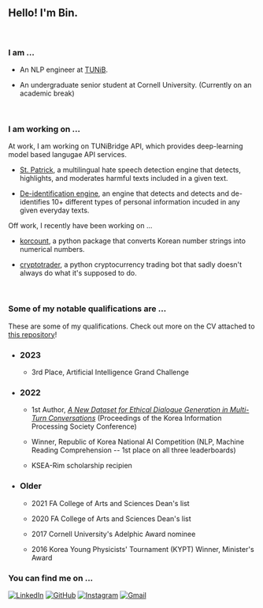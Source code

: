 ## Hello! I'm Bin.
<br>

### I am ...

- An NLP engineer at [TUNiB](https://tunib.ai).

- An undergraduate senior student at Cornell University. (Currently on an academic break) 
<br>


### I am working on ...

At work, I am working on TUNiBridge API, which provides deep-learning model based langugae API services.
- [St. Patrick](https://demo.tunibridge.ai/safety/eng), a multilingual hate speech detection engine that detects, highlights, and moderates harmful texts included in a given text.

- [De-identification engine](https://demo.tunibridge.ai/privacy/eng), an engine that detects and detects and de-identifies 10+ different types of personal information incuded in any given everyday texts.

Off work, I recently have been working on ...
- [korcount](https://pypi.org/project/korcount/), a python package that converts Korean number strings into numerical numbers.

- [cryptotrader](), a python cryptocurrency trading bot that sadly doesn't always do what it's supposed to do.
<br>


### Some of my notable qualifications are ...
These are some of my qualifications. Check out more on the CV attached to [this repository](https://github.com/binjang/binjang)!

- ### 2023

  - 3rd Place, Artificial Intelligence Grand Challenge

- ### 2022 

  - 1st Author, [_A New Dataset for Ethical Dialogue Generation in Multi-Turn Conversations_](https://koreascience.kr/article/CFKO202233649223334.pub?&lang=en) (Proceedings of the Korea Information Processing Society Conference)

  - Winner, Republic of Korea National AI Competition (NLP, Machine Reading Comprehension -- 1st place on all three leaderboards)

  - KSEA-Rim scholarship recipien

- ### Older

  - 2021 FA College of Arts and Sciences Dean's list

  - 2020 FA College of Arts and Sciences Dean's list

  - 2017 Cornell University's Adelphic Award nominee

  - 2016 Korea Young Physicists' Tournament (KYPT) Winner, Minister's Award


### You can find me on ...

[![LinkedIn](https://img.shields.io/badge/linkedin-%230077B5.svg?style=for-the-badge&logo=linkedin&logoColor=white)](https://www.linkedin.com/in/bin-jang-14b977148/)
[![GitHub](https://img.shields.io/badge/github-%23121011.svg?style=for-the-badge&logo=github&logoColor=white)](https://github.com/binjang)
[![Instagram](https://img.shields.io/badge/Instagram-%23E4405F.svg?style=for-the-badge&logo=Instagram&logoColor=white)](https://www.instagram.com/binj0313/)
[![Gmail](https://img.shields.io/badge/Gmail-D14836?style=for-the-badge&logo=gmail&logoColor=white)](mailto:bjang98@gmail.com)

<!--
**binjang/binjang** is a ✨ _special_ ✨ repository because its `README.md` (this file) appears on your GitHub profile.

Here are some ideas to get you started:

- 🔭 I’m currently working on ...
- 🌱 I’m currently learning ...
- 👯 I’m looking to collaborate on ...
- 🤔 I’m looking for help with ...
- 💬 Ask me about ...
- 📫 How to reach me: ...
- 😄 Pronouns: ...
- ⚡ Fun fact: ...
-->
